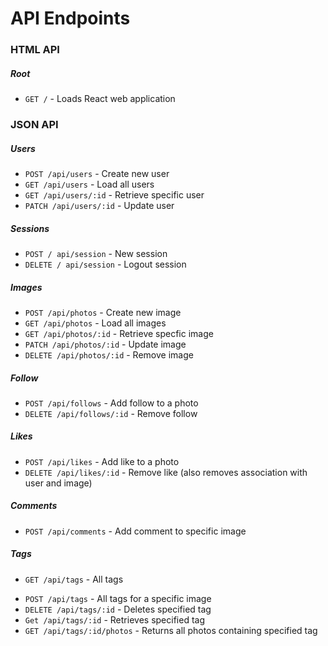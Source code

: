 # API Endpoints
### HTML API
##### Root
  * `GET /` - Loads React web application

### JSON API
##### Users
  * `POST /api/users` - Create new user
  * `GET /api/users` - Load all users
  * `GET /api/users/:id` - Retrieve specific user
  * `PATCH /api/users/:id` - Update user


  <!-- * `GET /api/users/:id/photos` - All photos from specific user -->
  <!-- * `GET /api/users/:id/followers` - All users following specified user -->
  <!-- * `GET /api/users/:id/following` - All users that specified user is following -->

##### Sessions
  * `POST / api/session` - New session
  * `DELETE / api/session` - Logout session

##### Images
  * `POST /api/photos` - Create new image
  * `GET /api/photos` - Load all images
  * `GET /api/photos/:id` - Retrieve specfic image
  * `PATCH /api/photos/:id` - Update image
  * `DELETE /api/photos/:id` - Remove image


  <!-- * `GET /api/photos/:id/tags` - All tags for specific image
  * `GET /api/photos/:id/comments` - All comments for specific image
  * `GET /api/photos/:id/likes` - All likes for a specific image -->

##### Follow
  <!-- * `POST /api/photos/:photo_id/likes` - Add like to a photo -->
  * `POST /api/follows` - Add follow to a photo
  * `DELETE /api/follows/:id` - Remove follow

##### Likes
  <!-- * `POST /api/photos/:photo_id/likes` - Add like to a photo -->
  * `POST /api/likes` - Add like to a photo
  * `DELETE /api/likes/:id` - Remove like (also removes association with user and image)

##### Comments
  <!-- * `POST /api/photos/:photo_id/comments` - Add comment to specific image -->
  * `POST /api/comments` - Add comment to specific image

##### Tags
  * `GET /api/tags` - All tags
  <!-- * `POST /api/photos/:photo_id/tags` - All tags for a specific image -->
  * `POST /api/tags` - All tags for a specific image
  * `DELETE /api/tags/:id` - Deletes specified tag
  * `Get /api/tags/:id` - Retrieves specified tag
  * `GET /api/tags/:id/photos` - Returns all photos containing specified tag
